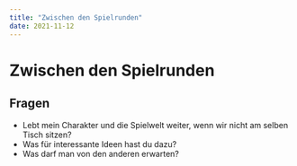 ```yaml
---
title: "Zwischen den Spielrunden"
date: 2021-11-12
---
```


# Zwischen den Spielrunden

## Fragen

- Lebt mein Charakter und die Spielwelt weiter, wenn wir nicht am selben Tisch sitzen?
- Was für interessante Ideen hast du dazu?
- Was darf man von den anderen erwarten?
